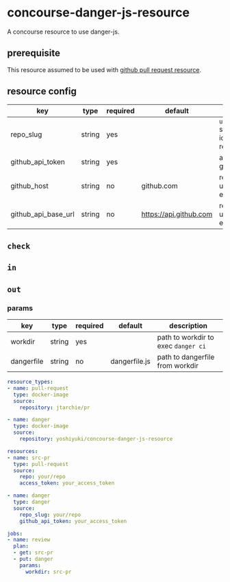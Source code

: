 # concourse-danger-js-resource
A concourse resource to use danger-js.

## prerequisite
This resource assumed to be used with [github pull request resource](https://github.com/jtarchie/github-pullrequest-resource).

## resource config
|key|type|required|default|description|
|--|--|--|--|--|
|repo_slug|string|yes||`username/reponame` shaped string to identify target repository|
|github_api_token|string|yes||access token of github|
|github_host|string|no|github.com|required when using github enterprise|
|github_api_base_url|string|no|https://api.github.com|required when using github enterprise|

## `check`
## `in`
## `out`

### params
|key|type|required|default|description|
|--|--|--|--|--|
|workdir|string|yes||path to workdir to exec `danger ci`|
|dangerfile|string|no|dangerfile.js|path to dangerfile from workdir|


```yaml
resource_types:
- name: pull-request
  type: docker-image
  source:
    repository: jtarchie/pr

- name: danger
  type: docker-image
  source:
    repository: yoshiyuki/concourse-danger-js-resource

resources:
- name: src-pr
  type: pull-request
  source:
    repo: your/repo
    access_token: your_access_token

- name: danger
  type: danger
  source:
    repo_slug: your/repo
    github_api_token: your_access_token

jobs:
- name: review
  plan:
  - get: src-pr
  - put: danger
    params:
      workdir: src-pr
```
